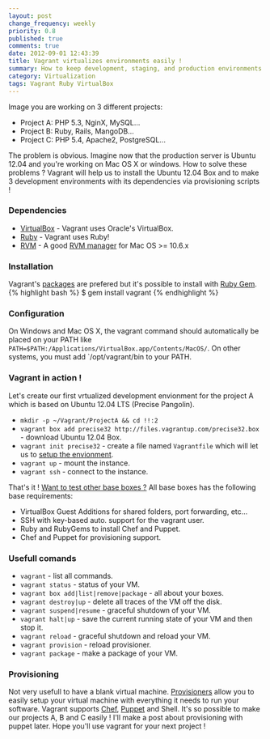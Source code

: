 ```yaml
---
layout: post
change_frequency: weekly
priority: 0.8
published: true
comments: true
date: 2012-09-01 12:43:39
title: Vagrant virtualizes environments easily !
summary: How to keep development, staging, and production environments as similar as possible ? Virtualization is a good solution, and Vagrant will help us to do that. It's powerfull, lightweight, reproducible and portable ! Moreover it's easy to create and to setup. Interested ?
category: Virtualization
tags: Vagrant Ruby VirtualBox
---
```


Image you are working on 3 different projects:

* Project A: PHP 5.3, NginX, MySQL...
* Project B: Ruby, Rails, MangoDB...
* Project C: PHP 5.4, Apache2, PostgreSQL...

The problem is obvious. Imagine now that the production server is Ubuntu 12.04 and you're working on Mac OS X or windows. How to solve these problems ? Vagrant will help us to install the Ubuntu 12.04 Box and to make 3 development environments with its dependencies via provisioning scripts !

### Dependencies
* [VirtualBox](https://www.virtualbox.org) - Vagrant uses Oracle's VirtualBox.
* [Ruby](http://www.ruby-lang.org) - Vagrant uses Ruby!
* [RVM](https://rvm.io) - A good [RVM manager](http://unfiniti.com/software/mac/jewelrybox) for Mac OS >= 10.6.x

### Installation
Vagrant's [packages](http://downloads.vagrantup.com) are prefered but it's possible to install with [Ruby Gem](http://rubygems.org).
{% highlight bash %}
$ gem install vagrant
{% endhighlight %}

### Configuration
On Windows and Mac OS X, the vagrant command should automatically be placed on your PATH like `PATH=$PATH:/Applications/VirtualBox.app/Contents/MacOS/`. On other systems, you must add `/opt/vagrant/bin to your PATH.

### Vagrant in action !
Let's create our first vrtualized development envionment for the project A which is based on Ubuntu 12.04 LTS (Precise Pangolin).

* `mkdir -p ~/Vagrant/ProjectA && cd !!:2`
* `vagrant box add precise32 http://files.vagrantup.com/precise32.box` - download Ubuntu 12.04 Box.
* `vagrant init precise32` - create a file named `Vagrantfile` which will let us to [setup the envionment](http://vagrantup.com/v1/docs/vagrantfile.html).
* `vagrant up` - mount the instance.
* `vagrant ssh` - connect to the instance.

That's it ! [Want to test other base boxes ?](http://www.vagrantbox.es) All base boxes has the following base requirements:

* VirtualBox Guest Additions for shared folders, port forwarding, etc...
* SSH with key-based auto. support for the vagrant user.
* Ruby and RubyGems to install Chef and Puppet.
* Chef and Puppet for provisioning support.

### Usefull comands

* `vagrant` - list all commands.
* `vagrant status` - status of your VM.
* `vagrant box add|list|remove|package` - all about your boxes.
* `vagrant destroy|up` - delete all traces of the VM off the disk.
* `vagrant suspend|resume` - graceful shutdown of your VM.
* `vagrant halt|up` - save the current running state of your VM and then stop it.
* `vagrant reload` - graceful shutdown and reload your VM.
* `vagrant provision` - reload provisioner.
* `vagrant package` - make a package of your VM.

### Provisioning 
Not very usefull to have a blank virtual machine. [Provisioners](http://vagrantup.com/v1/docs/provisioners.html) allow you to easily setup your virtual machine with everything it needs to run your software. Vagrant supports [Chef](http://www.opscode.com/chef), [Puppet](http://puppetlabs.com/puppet) and Shell. It's so possible to make our projects A, B and C easily ! I'll make a post about provisioning with puppet later. Hope you'll use vagrant for your next project !